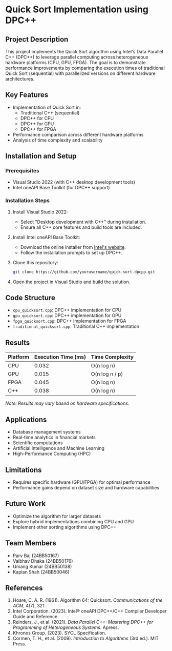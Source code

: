 # Quick Sort Implementation using DPC++

## Project Description
This project implements the Quick Sort algorithm using Intel's Data Parallel C++ (DPC++) to leverage parallel computing across heterogeneous hardware platforms (CPU, GPU, FPGA). The goal is to demonstrate performance improvements by comparing the execution times of traditional Quick Sort (sequential) with parallelized versions on different hardware architectures.

## Key Features
- Implementation of Quick Sort in:
  - Traditional C++ (sequential)
  - DPC++ for CPU
  - DPC++ for GPU
  - DPC++ for FPGA
- Performance comparison across different hardware platforms
- Analysis of time complexity and scalability

## Installation and Setup

### Prerequisites
- Visual Studio 2022 (with C++ desktop development tools)
- Intel oneAPI Base Toolkit (for DPC++ support)

### Installation Steps
1. Install Visual Studio 2022:
   - Select "Desktop development with C++" during installation.
   - Ensure all C++ core features and build tools are included.

2. Install Intel oneAPI Base Toolkit:
   - Download the online installer from [Intel's website](https://www.intel.com/content/www/us/en/developer/tools/oneapi/base-toolkit.html).
   - Follow the installation prompts to set up DPC++.

3. Clone this repository:
   ```bash
   git clone https://github.com/yourusername/quick-sort-dpcpp.git
   ```

4. Open the project in Visual Studio and build the solution.

## Code Structure
- `cpu_quicksort.cpp`: DPC++ implementation for CPU
- `gpu_quicksort.cpp`: DPC++ implementation for GPU
- `fpga_quicksort.cpp`: DPC++ implementation for FPGA
- `traditional_quicksort.cpp`: Traditional C++ implementation

## Results
| Platform | Execution Time (ms) | Time Complexity |
|----------|---------------------|-----------------|
| CPU      | 0.032               | O(n log n)      |
| GPU      | 0.015               | O(n log n / p)  |
| FPGA     | 0.045               | O(n log n)      |
| C++      | 0.038               | O(n log n)      |

*Note: Results may vary based on hardware specifications.*

## Applications
- Database management systems
- Real-time analytics in financial markets
- Scientific computations
- Artificial Intelligence and Machine Learning
- High-Performance Computing (HPC)

## Limitations
- Requires specific hardware (GPU/FPGA) for optimal performance
- Performance gains depend on dataset size and hardware capabilities

## Future Work
- Optimize the algorithm for larger datasets
- Explore hybrid implementations combining CPU and GPU
- Implement other sorting algorithms using DPC++

## Team Members
- Parv Baj (24BB50167)
- Vaibhav Dhaka (24BB50176)
- Umang Kumar (24BB50138)
- Kaplan Shah (24BB50046)

## References
1. Hoare, C. A. R. (1961). Algorithm 64: Quicksort. _Communications of the ACM_, 4(7), 321.
2. Intel Corporation. (2023). Intel® oneAPI DPC++/C++ Compiler Developer Guide and Reference.
3. Reinders, J., et al. (2021). _Data Parallel C++: Mastering DPC++ for Programming of Heterogeneous Systems_. Apress.
4. Khronos Group. (2023). SYCL Specification.
5. Cormen, T. H., et al. (2009). _Introduction to Algorithms_ (3rd ed.). MIT Press.

